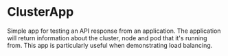 # ClusterApp

Simple app for testing an API response from an application. The application will return information about the cluster, node and pod that it's running from. This app is particularly useful when demonstrating load balancing.